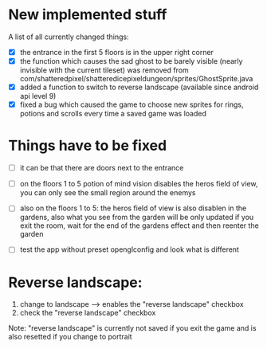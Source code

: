 New implemented stuff
=============
A list of all currently changed things:
- [x] the entrance in the first 5 floors is in the upper right corner
- [x] the function which causes the sad ghost to be barely visible (nearly invisible with the current tileset) was removed from com/shatteredpixel/shatteredicepixeldungeon/sprites/GhostSprite.java
- [x] added a function to switch to reverse landscape (available since android api level 9)
- [x] fixed a bug which caused the game to choose new sprites for rings, potions and scrolls every time a saved game was loaded

Things have to be fixed
============
- [ ] it can be that there are doors next to the entrance
- [ ] on the floors 1 to 5 potion of mind vision disables the heros field of view, you can only see the small region around the enemys
- [ ] also on the floors 1 to 5: the heros field of view is also disablen in the gardens, also what you see from the garden will be only updated if you exit the room, wait for the end of the gardens effect and then reenter the garden 
- [ ] test the app without preset openglconfig and look what is different


Reverse landscape:
============
1. change to landscape --> enables the "reverse landscape" checkbox
2. check the "reverse landscape" checkbox

Note: "reverse landscape" is currently not saved if you exit the game and is also resetted if you change to portrait
